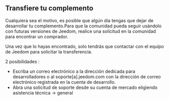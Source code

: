 ## Transfiere tu complemento

Cualquiera sea el motivo, es posible que algún día tengas que dejar de desarrollar tu complemento.Para que la comunidad pueda seguir usándolo con futuras versiones de Jeedom, realice una solicitud en la comunidad para encontrar un comprador.

Una vez que lo hayas encontrado, solo tendrás que contactar con el equipo de Jeedom para solicitar la transferencia.

2 posibilidades :

- Escriba un correo electrónico a la dirección dedicada para desarrolladores o al soporte[a].jeedom.com con la dirección de correo electrónico registrada en la cuenta de desarrollo.
- Abra una solicitud de soporte desde su cuenta de mercado eligiendo asistencia técnica -> general
